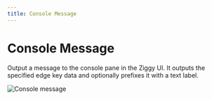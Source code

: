 ```yaml
---
title: Console Message
---
```


# Console Message

Output a message to the console pane in the Ziggy UI. It outputs the specified edge 
key data and optionally prefixes it with a text label.

![Console message](console-msg.png#width=300)